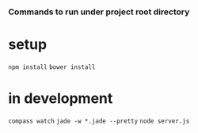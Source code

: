### Commands to run under project root directory
setup
====
`npm install`
`bower install`

in development
====
`compass watch`
`jade -w *.jade --pretty`
`node server.js`


